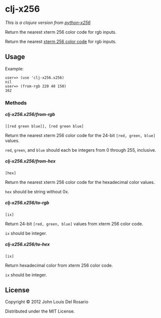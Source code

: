 # clj-x256

*This is a clojure version from [python-x256](https://github.com/magarcia/python-x256)*

Return the nearest xterm 256 color code for rgb inputs.

Return the nearest
[xterm 256 color code](http://www.frexx.de/xterm-256-notes/)
for rgb inputs.

## Usage

Example:

	user=> (use 'clj-x256.x256)
	nil
	user=> (from-rgb 220 40 150)
	162

### Methods

##### clj-x256.x256/from-rgb
`[[red green blue]], [red green blue]`

Return the nearest xterm 256 color code for the 24-bit `[red, green, blue]`
values.

`red`, `green`, and `blue` should each be integers from 0 through 255,
inclusive.


##### clj-x256.x256/from-hex
`[hex]`

Return the nearest xterm 256 color code for the hexadecimal color
values.

`hex` should be string without 0x.

##### clj-x256.x256/to-rgb
`[ix]`

Return 24-bit `[red, green, blue]` values from xterm 256 color code.

`ix` should be integer.

##### clj-x256.x256/to-hex
`[ix]`

Return hexadecimal color from xterm 256 color code.

`ix` should be integer.

## License

Copyright © 2012 John Louis Del Rosario

Distributed under the MIT License.

